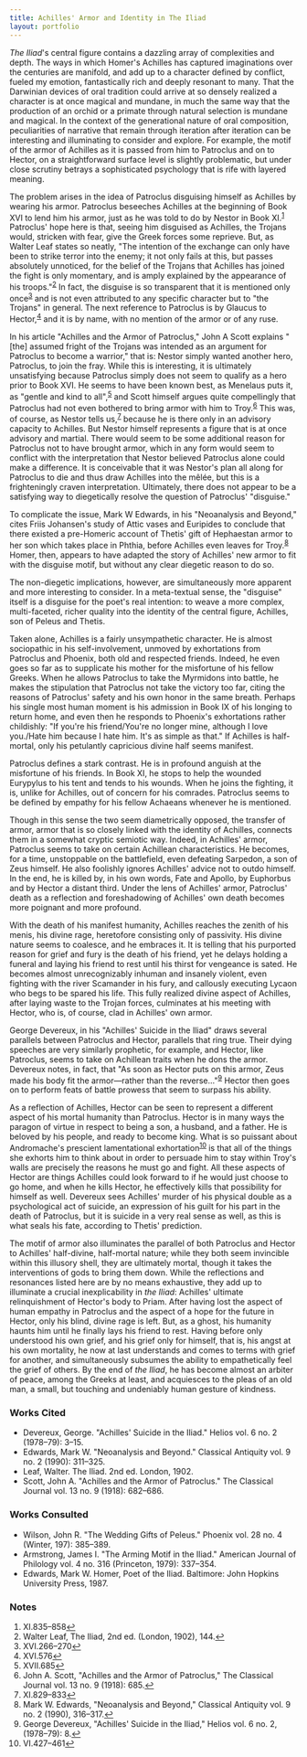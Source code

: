 ```yaml
---
title: Achilles' Armor and Identity in The Iliad
layout: portfolio
---
```

*The Iliad*'s central figure contains a dazzling array of complexities and depth. The ways in which Homer's Achilles has captured imaginations over the centuries are manifold, and add up to a character defined by conflict, fueled my emotion, fantastically rich and deeply resonant to many. That the Darwinian devices of oral tradition could arrive at so densely realized a character is at once magical and mundane, in much the same way that the production of an orchid or a primate through natural selection is mundane and magical. In the context of the generational nature of oral composition, peculiarities of narrative that remain through iteration after iteration can be interesting and illuminating to consider and explore. For example, the motif of the armor of Achilles as it is passed from him to Patroclus and on to Hector, on a straightforward surface level is slightly problematic, but under close scrutiny betrays a sophisticated psychology that is rife with layered meaning.

The problem arises in the idea of Patroclus disguising himself as Achilles by wearing his armor. Patroclus beseeches Achilles at the beginning of Book XVI to lend him his armor, just as he was told to do by Nestor in Book XI.<sup id="fnref:1"><a href="#fn:1" rel="footnote">1</a></sup> Patroclus' hope here is that, seeing him disguised as Achilles, the Trojans would, stricken with fear, give the Greek forces some reprieve. But, as Walter Leaf states so neatly, "The intention of the exchange can only have been to strike terror into the enemy; it not only fails at this, but passes absolutely unnoticed, for the belief of the Trojans that Achilles has joined the fight is only momentary, and is amply explained by the appearance of his troops."<sup id="fnref:2"><a href="#fn:2" rel="footnote">2</a></sup> In fact, the disguise is so transparent that it is mentioned only once<sup id="fnref:3"><a href="#fn:3" rel="footnote">3</a></sup> and is not even attributed to any specific character but to "the Trojans" in general. The next reference to Patroclus is by Glaucus to Hector,<sup id="fnref:4"><a href="#fn:4" rel="footnote">4</a></sup> and it is by name, with no mention of the armor or of any ruse.

In his article "Achilles and the Armor of Patroclus," John A Scott explains "[the] assumed fright of the Trojans was intended as an argument for Patroclus to become a warrior," that is: Nestor simply wanted another hero, Patroclus, to join the fray. While this is interesting, it is ultimately unsatisfying because Patroclus simply does not seem to qualify as a hero prior to Book XVI. He seems to have been known best, as Menelaus puts it, as "gentle and kind to all",<sup id="fnref:5"><a href="#fn:5" rel="footnote">5</a></sup> and Scott himself argues quite compellingly that Patroclus had not even bothered to bring armor with him to Troy.<sup id="fnref:6"><a href="#fn:6" rel="footnote">6</a></sup> This was, of course, as Nestor tells us,<sup id="fnref:7"><a href="#fn:7" rel="footnote">7</a></sup> because he is there only in an advisory capacity to Achilles. But Nestor himself represents a figure that is at once advisory and martial. There would seem to be some additional reason for Patroclus not to have brought armor, which in any form would seem to conflict with the interpretation that Nestor believed Patroclus alone could make a difference. It is conceivable that it was Nestor's plan all along for Patroclus to die and thus draw Achilles into the m&ecirc;l&eacute;e, but this is a frighteningly craven interpretation. Ultimately, there does not appear to be a satisfying way to diegetically resolve the question of Patroclus' "disguise."

To complicate the issue, Mark W Edwards, in his "Neoanalysis and Beyond," cites Friis Johansen's study of Attic vases and Euripides to conclude that there existed a pre-Homeric account of Thetis' gift of Hephaestan armor to her son which takes place in Phthia, before Achilles even leaves for Troy.<sup id="fnref:8"><a href="#fn:8" rel="footnote">8</a></sup> Homer, then, appears to have adapted the story of Achilles' new armor to fit with the disguise motif, but without any clear diegetic reason to do so.

The non-diegetic implications, however, are simultaneously more apparent and more interesting to consider. In a meta-textual sense, the "disguise" itself is a disguise for the poet's real intention: to weave a more complex, multi-faceted, richer quality into the identity of the central figure, Achilles, son of Peleus and Thetis.

Taken alone, Achilles is a fairly unsympathetic character. He is almost sociopathic in his self-involvement, unmoved by exhortations from Patroclus and Phoenix, both old and respected friends. Indeed, he even goes so far as to supplicate his mother for the misfortune of his fellow Greeks. When he allows Patroclus to take the Myrmidons into battle, he makes the stipulation that Patroclus not take the victory too far, citing the reasons of Patroclus' safety and his own honor in the same breath. Perhaps his single most human moment is his admission in Book IX of his longing to return home, and even then he responds to Phoenix's exhortations rather childishly: "If you're his friend/You're no longer mine, although I love you./Hate him because I hate him. It's as simple as that." If Achilles is half-mortal, only his petulantly capricious divine half seems manifest.

Patroclus defines a stark contrast. He is in profound anguish at the misfortune of his friends. In Book XI, he stops to help the wounded Eurypylus to his tent and tends to his wounds. When he joins the fighting, it is, unlike for Achilles, out of concern for his comrades. Patroclus seems to be defined by empathy for his fellow Achaeans whenever he is mentioned.

Though in this sense the two seem diametrically opposed, the transfer of armor, armor that is so closely linked with the identity of Achilles, connects them in a somewhat cryptic semiotic way. Indeed, in Achilles' armor, Patroclus seems to take on certain Achillean characteristics. He becomes, for a time, unstoppable on the battlefield, even defeating Sarpedon, a son of Zeus himself. He also foolishly ignores Achilles' advice not to outdo himself. In the end, he is killed by, in his own words, Fate and Apollo, by Euphorbus and by Hector a distant third. Under the lens of Achilles' armor, Patroclus' death as a reflection and foreshadowing of Achilles' own death becomes more poignant and more profound.

With the death of his manifest humanity, Achilles reaches the zenith of his menis, his divine rage, heretofore consisting only of passivity. His divine nature seems to coalesce, and he embraces it. It is telling that his purported reason for grief and fury is the death of his friend, yet he delays holding a funeral and laying his friend to rest until his thirst for vengeance is sated. He becomes almost unrecognizably inhuman and insanely violent, even fighting with the river Scamander in his fury, and callously executing Lycaon who begs to be spared his life. This fully realized divine aspect of Achilles, after laying waste to the Trojan forces, culminates at his meeting with Hector, who is, of course, clad in Achilles' own armor.

George Devereux, in his "Achilles' Suicide in the Iliad" draws several parallels between Patroclus and Hector, parallels that ring true. Their dying speeches are very similarly prophetic, for example, and Hector, like Patroclus, seems to take on Achillean traits when he dons the armor. Devereux notes, in fact, that "As soon as Hector puts on this armor, Zeus made his body fit the armor&mdash;rather than the reverse..."<sup id="fnref:9"><a href="#fn:9" rel="footnote">9</a></sup> Hector then goes on to perform feats of battle prowess that seem to surpass his ability.

As a reflection of Achilles, Hector can be seen to represent a different aspect of his mortal humanity than Patroclus. Hector is in many ways the paragon of virtue in respect to being a son, a husband, and a father. He is beloved by his people, and ready to become king. What is so puissant about Andromache's prescient lamentational exhortation<sup id="fnref:10"><a href="#fn:10" rel="footnote">10</a></sup> is that all of the things she exhorts him to think about in order to persuade him to stay within Troy's walls are precisely the reasons he must go and fight. All these aspects of Hector are things Achilles could look forward to if he would just choose to go home, and when he kills Hector, he effectively kills that possibility for himself as well. Devereux sees Achilles' murder of his physical double as a psychological act of suicide, an expression of his guilt for his part in the death of Patroclus, but it is suicide in a very real sense as well, as this is what seals his fate, according to Thetis' prediction.

The motif of armor also illuminates the parallel of both Patroclus and Hector to Achilles' half-divine, half-mortal nature; while they both seem invincible within this illusory shell, they are ultimately mortal, though it takes the interventions of gods to bring them down. While the reflections and resonances listed here are by no means exhaustive, they add up to illuminate a crucial inexplicability in *the Iliad*: Achilles' ultimate relinquishment of Hector's body to Priam. After having lost the aspect of human empathy in Patroclus and the aspect of a hope for the future in Hector, only his blind, divine rage is left. But, as a ghost, his humanity haunts him until he finally lays his friend to rest. Having before only understood his own grief, and his grief only for himself, that is, his angst at his own mortality, he now at last understands and comes to terms with grief for another, and simultaneously subsumes the ability to empathetically feel the grief of others. By the end of *the Iliad*, he has become almost an arbiter of peace, among the Greeks at least, and acquiesces to the pleas of an old man, a small, but touching and undeniably human gesture of kindness.

<h3 id="works-cited">Works Cited</h3>

* Devereux, George. "Achilles' Suicide in the Iliad." Helios vol.&nbsp;6 no. 2 (1978&ndash;79): 3&ndash;15.
* Edwards, Mark W. "Neoanalysis and Beyond." Classical Antiquity vol.&nbsp;9 no. 2 (1990): 311&ndash;325.
* Leaf, Walter. The Iliad. 2nd ed. London, 1902.
* Scott, John A. "Achilles and the Armor of Patroclus." The Classical Journal vol.&nbsp;13 no. 9 (1918): 682&ndash;686.

<h3 id="works-consulted">Works Consulted</h3>

* Wilson, John R. "The Wedding Gifts of Peleus." Phoenix vol.&nbsp;28 no. 4 (Winter, 197): 385&ndash;389.
* Armstrong, James I. "The Arming Motif in the Iliad." American Journal of Philology vol.&nbsp;4 no. 316 (Princeton, 1979): 337&ndash;354.
* Edwards, Mark W. Homer, Poet of the Iliad. Baltimore: John Hopkins University Press, 1987.

<h3 id="notes">Notes</h3>

<div class="footnotes">
  <ol>
    <li id="fn:1">
      XI.835&ndash;858<a href="#fnref:1" rel="reference">&#8617;</a>
    </li>
    <li id="fn:2">
      Walter Leaf, The Iliad, 2nd ed. (London, 1902), 144.<a href="#fnref:2" rel="reference">&#8617;</a>
    </li>
    <li id="fn:3">
      XVI.266&ndash;270<a href="#fnref:3" rel="reference">&#8617;</a>
    </li>
    <li id="fn:4">
      XVI.576<a href="#fnref:4" rel="reference">&#8617;</a>
    </li>
    <li id="fn:5">
      XVII.685<a href="#fnref:5" rel="reference">&#8617;</a>
    </li>
    <li id="fn:6">
      John A. Scott, "Achilles and the Armor of Patroclus," The Classical Journal vol.&nbsp;13 no. 9 (1918): 685.<a href="#fnref:6" rel="reference">&#8617;</a>
    </li>
    <li id="fn:7">
      XI.829&ndash;833<a href="#fnref:7" rel="reference">&#8617;</a>
    </li>
    <li id="fn:8">
      Mark W. Edwards, "Neoanalysis and Beyond," Classical Antiquity vol.&nbsp;9 no. 2 (1990), 316&ndash;317.<a href="#fnref:8" rel="reference">&#8617;</a>
    </li>
    <li id="fn:9">
      George Devereux, "Achilles' Suicide in the Iliad," Helios vol.&nbsp;6 no. 2, (1978&ndash;79): 8.<a href="#fnref:9" rel="reference">&#8617;</a>
    </li>
    <li id="fn:10">
      VI.427&ndash;461<a href="#fnref:10" rel="reference">&#8617;</a>
    </li>
  </ol>
</div>
